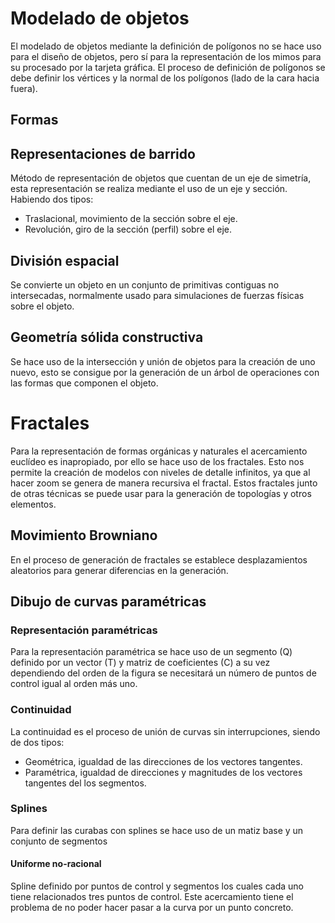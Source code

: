 # Modelado de objetos
El modelado de objetos mediante la definición de polígonos no se hace uso para el diseño de objetos, pero sí para la representación de los mimos para su procesado por la tarjeta gráfica. El proceso de definición de polígonos se debe definir los vértices y la normal de los polígonos (lado de la cara hacia fuera).
## Formas
## Representaciones de barrido
Método de representación de objetos que cuentan de un eje de simetría, esta representación se realiza mediante el uso de un eje y sección. Habiendo dos tipos:
- Traslacional, movimiento de la sección sobre el eje.
- Revolución, giro de la sección (perfil) sobre el eje.
## División espacial
Se convierte un objeto en un conjunto de primitivas contiguas no intersecadas, normalmente usado para simulaciones de fuerzas físicas sobre el objeto.
## Geometría sólida constructiva
Se hace uso de la intersección y unión de objetos para la creación de uno nuevo, esto se consigue por la generación de un árbol de operaciones con las formas que componen el objeto.
# Fractales
Para la representación de formas orgánicas y naturales el acercamiento euclídeo es inapropiado, por ello se hace uso de los fractales. Esto nos permite la creación de modelos con niveles de detalle infinitos, ya que al hacer zoom se genera de manera recursiva el fractal. Estos fractales junto de otras técnicas se puede usar para la generación de topologías y otros elementos.
## Movimiento Browniano
En el proceso de generación de fractales se establece desplazamientos aleatorios para generar diferencias en la generación.
## Dibujo de curvas paramétricas
### Representación paramétricas
Para la representación paramétrica se hace uso de un segmento (Q) definido por un vector (T) y matriz de coeficientes (C) a su vez dependiendo del orden de la figura se necesitará un número de puntos de control igual al orden más uno.
### Continuidad
La continuidad es el proceso de unión de curvas sin interrupciones, siendo de dos tipos:
- Geométrica, igualdad de las direcciones de los vectores tangentes.
- Paramétrica, igualdad de direcciones y magnitudes de los vectores tangentes del los segmentos.
### Splines
Para definir las curabas con splines se hace uso de un matiz base y un conjunto de segmentos 
#### Uniforme no-racional
Spline definido por puntos de control y segmentos los cuales cada uno tiene relacionados tres puntos de control. Este acercamiento tiene el problema de no poder hacer pasar a la curva por un punto concreto.